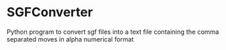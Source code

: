 # SGFConverter
Python program to convert sgf files into a text file containing the comma separated moves in alpha numerical format
